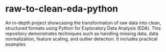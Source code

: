 # raw-to-clean-eda-python
An in-depth project showcasing the transformation of raw data into clean, structured formats using Python for Exploratory Data Analysis (EDA). This repository demonstrates techniques such as handling missing data, data normalization, feature scaling, and outlier detection. It includes practical examples
